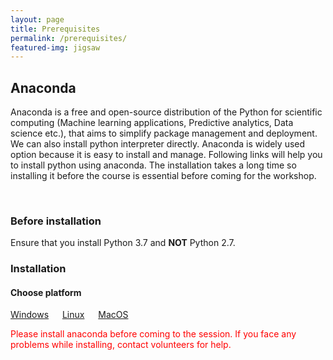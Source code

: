 ```yaml
---
layout: page
title: Prerequisites
permalink: /prerequisites/
featured-img: jigsaw
---
```

## Anaconda

Anaconda is a free and open-source distribution of the Python for scientific computing (Machine learning applications, Predictive analytics, Data science etc.), that aims to simplify package management and deployment. We can also install python interpreter directly. Anaconda is widely used option because it is easy to install and manage. Following links will help you to install python using anaconda. The installation takes a long time so installing it before the course is essential before coming for the workshop.

<br>

### Before installation
Ensure that you install Python 3.7 and <b>NOT</b> Python 2.7. 

### Installation

#### Choose platform

[Windows](https://docs.anaconda.com/anaconda/install/windows/) &emsp; [Linux](https://docs.anaconda.com/anaconda/install/linux/) &emsp; [MacOS](https://docs.anaconda.com/anaconda/install/mac-os/)

<!--#### Keras and it's dependecies

You need to have following packages installed to have a wonderful experience:
- numpy
- scipy
- pillow
- keras
- h5py -->

<!-- ##### Using `pip`
```console
$ pip install numpy scipy 
$ pip install h5py
$ pip install pillow
$ sudo pip install keras
```-->

<!-- ##### Using `conda` 
```console
$ conda install h5py
$ conda install pillow
$ conda install keras
```
**Note:** Please try importing `keras` and other packages to make sure they are installed properly.-->

<span style='color:red'>
Please install anaconda  before coming to the session. If you face any problems while installing, contact volunteers for help.
</span> 
